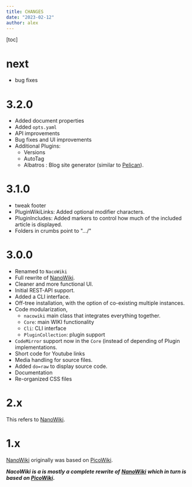 ```yaml
---
title: CHANGES
date: "2023-02-12"
author: alex
---
```

[toc]

# next

- bug fixes

# 3.2.0

- Added document properties
- Added `opts.yaml`
- API improvements
- Bug fixes and UI improvements
- Additional Plugins:
  - Versions
  - AutoTag
  - Albatros : Blog site generator (similar to [Pelican](https://getpelican.com/)).

# 3.1.0

- tweak footer
- PluginWikiLinks: Added optional modifier characters.
- PluginIncludes: Added markers to control how much of the included
  article is displayed.
- Folders in crumbs point to ".../"

# 3.0.0

- Renamed to `NacoWiki`
- Full rewrite of [NanoWiki](https://github.com/iliu-net/nanowiki).
- Cleaner and more functional UI.
- Initial REST-API support.
- Added a CLI interface.
- Off-tree installation, with the option of co-existing multiple instances.
- Code modularization,
  - `nacowiki` main class that integrates everything together.
  - `Core`: main WIKI functionality
  - `Cli`: CLI interface
  - `PluginCollection`: plugin support
- `CodeMirror` support now in the `Core` (instead of depending of Plugin implementations.
- Short code for Youtube links
- Media handling for source files.
- Added `do=raw` to display source code.
- Documentation
- Re-organized CSS files

# 2.x

This refers to [NanoWiki][nw].

# 1.x

[NanoWiki][nw] originally was based on [PicoWiki][pw].


**_NacoWiki is a is mostly a complete rewrite of_**
**_[NanoWiki][nw]_**
**_which in turn is based on [PicoWiki][pw]_.**

  [nw]: https://github.com/iliu-net/nanowiki
  [pw]: https://github.com/luckyshot/picowiki
